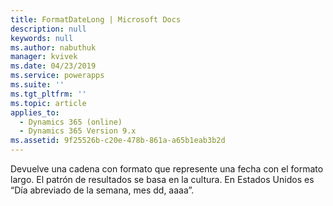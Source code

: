 ```yaml
---
title: FormatDateLong | Microsoft Docs
description: null
keywords: null
ms.author: nabuthuk
manager: kvivek
ms.date: 04/23/2019
ms.service: powerapps
ms.suite: ''
ms.tgt_pltfrm: ''
ms.topic: article
applies_to:
  - Dynamics 365 (online)
  - Dynamics 365 Version 9.x
ms.assetid: 9f25526b-c20e-478b-861a-a65b1eab3b2d
---
```

Devuelve una cadena con formato que represente una fecha con el formato largo. El patrón de resultados se basa en la cultura. En Estados Unidos es “Día abreviado de la semana, mes dd, aaaa”.
